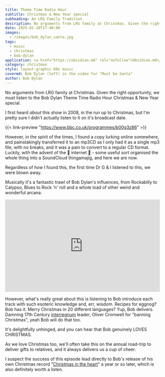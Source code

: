 ```yaml
---
title: Theme Time Radio Hour
subtitle: Christmas & New Year special
subheading: An LRG Family Tradition
description: No arguments from LRG family at Christmas. Given the right opportunity, we must listen to the Bob Dylan Theme Time Radio Hour Christmas & New Year special
date: 2025-01-10T17:40:00
images:
  - /images/bob_dylan_santa.jpg
tags:
  - music
  - christmas
  - bob-dylan
application: <a href="https://obsidian.md" rel="nofollow">Obsidian.md</a>
category: christmas
style: layout-graphic-60s music
covermd: Bob Dylan (left) in the video for "Must be Santa"
author: Bob Dylan
---
```

No arguments from LRG family at Christmas. Given the right opportunity, we must listen to the Bob Dylan Theme Time Radio Hour Christmas & New Year special.

I first heard _about_ this show in 2008, in the run up to Christmas, but I'm pretty sure I didn't actually listen to it on it's broadcast date.

<!--more-->

{{< link-preview "https://www.bbc.co.uk/programmes/b00g3z86" >}} 

However, in the spirit of the times, I found a copy lurking online somewhere, and painstakingly transferred it to an mp3CD as I only had it as a single mp3 file, with no breaks, and it was a pain to convert to a regular CD format. Luckily, with the advent of the 🌟 internet 🌟 - some useful sort organised the whole thing into a SoundCloud thingamajig, and here we are now.

Regardless of _how_ I found this, the first time Dr G & I listened to this, we were blown away. 

Musically it's a fantastic trawl of Bob Dylan's influences, from Rockabilly to Calypso, Blues to Rock 'n' roll and a whole load of other weird and wonderful arcana. 

<iframe width="100%" height="300" scrolling="no" frameborder="no" allow="autoplay" src="https://w.soundcloud.com/player/?url=https%3A//api.soundcloud.com/playlists/68074&color=%234a4645&auto_play=false&hide_related=false&show_comments=true&show_user=true&show_reposts=false&show_teaser=true&visual=true"></iframe>

However, what's really great about this is listening to Bob introduce each track with such esoteric knowledge and, err, wisdom. Recipes for eggnog? Bob has it. Merry Christmas in 20 different languages? Yup, Bob delivers. Damning 17th Century [interregnum](https://en.wikipedia.org/wiki/Interregnum_(England)) leader, Oliver Cromwell for "banning Christmas", yeah Bob will do that too.

It's delightfully unhinged, and you can hear that Bob genuinely LOVES CHRISTMAS. 

As we love Christmas too, we'll often take this on the annual road-trip to deliver gifts to relatives, and it always delivers us a cup of cheer.

 I suspect the success of this episode lead directly to Bob's release of his own Christmas record "[Christmas in the heart](https://open.spotify.com/album/6Ylr6c6snKHzMBaZHXHEWm?si=exfpuaLbQHmOdzMQhREGqw)" a year or so later, which is also definitely worth a listen.

